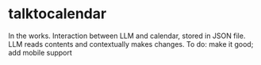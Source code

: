 # talktocalendar
In the works. Interaction between LLM and calendar, stored in JSON file. 
LLM reads contents and contextually makes changes.
To do: make it good;
add mobile support
